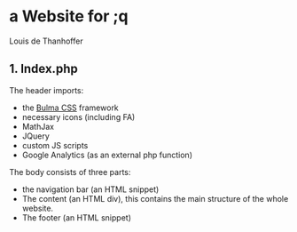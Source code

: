 # a Website for ;q
Louis de Thanhoffer
##  1. Index.php
The header imports:
* the [Bulma CSS](https://bulma.io/) framework
* necessary icons (including FA)
* MathJax
* JQuery
* custom JS scripts
* Google Analytics (as an external php function)

The body consists of three parts:
* the navigation bar (an HTML snippet)
* The content (an HTML div), this contains the main structure of the whole website.
* The footer (an HTML snippet)

